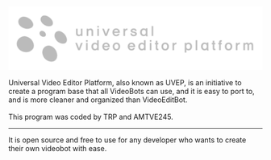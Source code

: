 <p align="center">
  <img src="uvep logo 2.png" alt="Logo" />
</p>
Universal Video Editor Platform, also known as UVEP, is an initiative to create a program base that all VideoBots can use, and it is easy to port to, and is more cleaner and organized than VideoEditBot.<br>
<br>
This program was coded by TRP and AMTVE245.<br>
<hr \>
It is open source and free to use for any developer who wants to create their own videobot with ease.